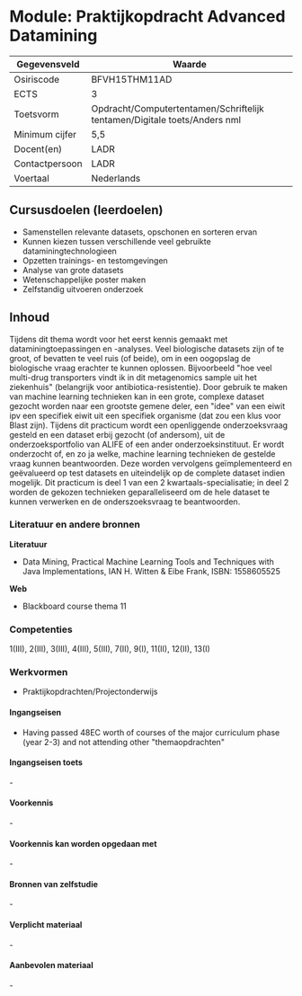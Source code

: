 # Module: Praktijkopdracht Advanced Datamining

| Gegevensveld  | Waarde |
| ------------- | ------------- |
| Osiriscode  | BFVH15THM11AD  |
| ECTS  | 3 |
| Toetsvorm  | Opdracht/Computertentamen/Schriftelijk tentamen/Digitale toets/Anders nml |
| Minimum cijfer  | 5,5 |
| Docent(en)  | LADR |
| Contactpersoon  | LADR |
| Voertaal  | Nederlands |

## Cursusdoelen (leerdoelen)

- Samenstellen relevante datasets, opschonen en sorteren ervan
- Kunnen kiezen tussen verschillende veel gebruikte dataminingtechnologieen
- Opzetten trainings- en testomgevingen
- Analyse van grote datasets
- Wetenschappelijke poster maken
- Zelfstandig uitvoeren onderzoek

## Inhoud

Tijdens dit thema wordt voor het eerst kennis gemaakt met dataminingtoepassingen en -analyses. Veel biologische datasets zijn of te groot, of bevatten te veel ruis (of beide), om in een oogopslag de biologische vraag erachter te kunnen
oplossen. Bijvoorbeeld "hoe veel multi-drug transporters vindt ik in dit metagenomics sample uit het ziekenhuis" (belangrijk voor antibiotica-resistentie). Door gebruik te maken van machine learning technieken kan in een grote, complexe dataset gezocht worden naar een grootste gemene deler, een "idee" van een eiwit ipv een specifiek eiwit uit een specifiek organisme (dat zou een klus voor Blast zijn). Tijdens dit practicum wordt een openliggende onderzoeksvraag gesteld en een dataset erbij gezocht (of andersom), uit de onderzoeksportfolio van ALIFE of een ander onderzoeksinstituut. Er wordt onderzocht of, en zo ja welke, machine learning technieken de gestelde vraag kunnen beantwoorden. Deze worden vervolgens geïmplementeerd en geëvalueerd op test datasets en uiteindelijk op de complete dataset indien mogelijk. Dit practicum is deel 1 van een 2 kwartaals-specialisatie; in deel 2 worden de gekozen technieken geparalleliseerd om de hele dataset te kunnen verwerken en de onderszoeksvraag te beantwoorden.


### Literatuur en andere bronnen

**Literatuur**  
- Data Mining, Practical Machine Learning Tools and Techniques with Java Implementations, IAN H. Witten & Eibe Frank, ISBN: 1558605525

**Web**
- Blackboard course thema 11

### Competenties
1(III), 2(III), 3(III), 4(III), 5(III), 7(II), 9(I), 11(II), 12(II), 13(I)

### Werkvormen  
- Praktijkopdrachten/Projectonderwijs  

#### Ingangseisen 
- Having passed 48EC worth of courses of the major curriculum phase (year 2-3) and not attending other "themaopdrachten"

#### Ingangseisen toets
\- 

#### Voorkennis
\-

#### Voorkennis kan worden opgedaan met
\-

#### Bronnen van zelfstudie
\-

#### Verplicht materiaal
\-

#### Aanbevolen materiaal
\-

